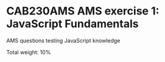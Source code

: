 # CAB230AMS AMS exercise 1: JavaScript Fundamentals
AMS questions testing JavaScript knowledge

Total weight: 10%
